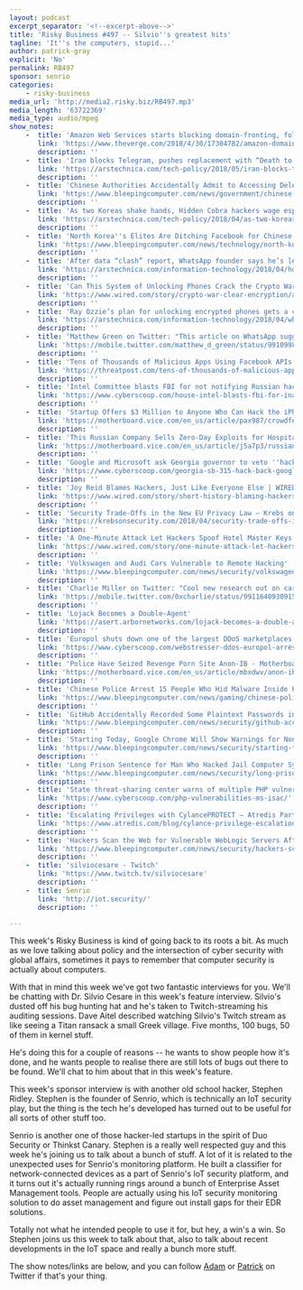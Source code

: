 ```yaml
---
layout: podcast
excerpt_separator: '<!--excerpt-above-->'
title: 'Risky Business #497 -- Silvio''s greatest hits'
tagline: 'It''s the computers, stupid...'
author: patrick-gray
explicit: 'No'
permalink: RB497
sponsor: senrio
categories:
    - risky-business
media_url: 'http://media2.risky.biz/RB497.mp3'
media_length: '63722369'
media_type: audio/mpeg
show_notes:
    -  title: 'Amazon Web Services starts blocking domain-fronting, following Google’s lead - The Verge'
       link: 'https://www.theverge.com/2018/4/30/17304782/amazon-domain-fronting-google-discontinued'
       description: '' 
    -  title: 'Iran blocks Telegram, pushes replacement with “Death to America” emoji | Ars Technica'
       link: 'https://arstechnica.com/tech-policy/2018/05/iran-blocks-telegram-pushes-replacement-with-death-to-america-emoji/'
       description: '' 
    -  title: 'Chinese Authorities Accidentally Admit to Accessing Deleted WeChat Messages'
       link: 'https://www.bleepingcomputer.com/news/government/chinese-authorities-accidentally-admit-to-accessing-deleted-wechat-messages/'
       description: '' 
    -  title: 'As two Koreas shake hands, Hidden Cobra hackers wage espionage campaign | Ars Technica'
       link: 'https://arstechnica.com/tech-policy/2018/04/as-two-koreas-shake-hands-hidden-cobra-hackers-wage-espionage-campaign/'
       description: '' 
    -  title: 'North Korea''s Elites Are Ditching Facebook for Chinese Social Networks'
       link: 'https://www.bleepingcomputer.com/news/technology/north-koreas-elites-are-ditching-facebook-for-chinese-social-networks/'
       description: '' 
    -  title: 'After data “clash” report, WhatsApp founder says he’s leaving Facebook | Ars Technica'
       link: 'https://arstechnica.com/information-technology/2018/04/hours-after-data-clash-report-whatsapp-founder-says-hes-leaving-facebook/'
       description: '' 
    -  title: 'Can This System of Unlocking Phones Crack the Crypto War?'
       link: 'https://www.wired.com/story/crypto-war-clear-encryption/amp?__twitter_impression=true'
       description: '' 
    -  title: 'Ray Ozzie’s plan for unlocking encrypted phones gets a chilly reception | Ars Technica'
       link: 'https://arstechnica.com/information-technology/2018/04/why-ray-ozzies-plan-for-unlocking-encrypted-phones-wont-solve-the-crypto-wars/'
       description: '' 
    -  title: 'Matthew Green on Twitter: "This article on WhatsApp suggests that WhatsApp might be weakening its encryption, but doesn’t give any details. That’s pretty worrying. https://t.co/2LfWeqMMPt https://t.co/3n8GDxVLcT"'
       link: 'https://mobile.twitter.com/matthew_d_green/status/991099816481574913'
       description: '' 
    -  title: 'Tens of Thousands of Malicious Apps Using Facebook APIs | Threatpost | The first stop for security news'
       link: 'https://threatpost.com/tens-of-thousands-of-malicious-apps-using-facebook-apis/131566/'
       description: '' 
    -  title: 'Intel Committee blasts FBI for not notifying Russian hacking victims - Cyberscoop'
       link: 'https://www.cyberscoop.com/house-intel-blasts-fbi-for-inadequate-notification-2016-russian-hacking/'
       description: '' 
    -  title: 'Startup Offers $3 Million to Anyone Who Can Hack the iPhone - Motherboard'
       link: 'https://motherboard.vice.com/en_us/article/pax987/crowdfense-offers-3-million-for-iphone-android-hacks'
       description: '' 
    -  title: 'This Russian Company Sells Zero-Day Exploits for Hospital Software - Motherboard'
       link: 'https://motherboard.vice.com/en_us/article/j5a7p3/russian-company-zero-days-hospital-medical-software'
       description: '' 
    -  title: 'Google and Microsoft ask Georgia governor to veto ''hack back'' bill'
       link: 'https://www.cyberscoop.com/georgia-sb-315-hack-back-google-microsoft/'
       description: '' 
    -  title: 'Joy Reid Blames Hackers, Just Like Everyone Else | WIRED'
       link: 'https://www.wired.com/story/short-history-blaming-hackers-joy-reid/'
       description: '' 
    -  title: 'Security Trade-Offs in the New EU Privacy Law — Krebs on Security'
       link: 'https://krebsonsecurity.com/2018/04/security-trade-offs-in-the-new-eu-privacy-law/'
       description: '' 
    -  title: 'A One-Minute Attack Let Hackers Spoof Hotel Master Keys | WIRED'
       link: 'https://www.wired.com/story/one-minute-attack-let-hackers-spoof-hotel-master-keys/'
       description: '' 
    -  title: 'Volkswagen and Audi Cars Vulnerable to Remote Hacking'
       link: 'https://www.bleepingcomputer.com/news/security/volkswagen-and-audi-cars-vulnerable-to-remote-hacking/'
       description: '' 
    -  title: 'Charlie Miller on Twitter: "Cool new research out on car hacking: https://t.co/sZ2v0GpwWy. Hang on or mute as I''ll give my thoughts on it."'
       link: 'https://mobile.twitter.com/0xcharlie/status/991164093091532800'
       description: '' 
    -  title: 'Lojack Becomes a Double-Agent'
       link: 'https://asert.arbornetworks.com/lojack-becomes-a-double-agent/'
       description: '' 
    -  title: 'Europol shuts down one of the largest DDoS marketplaces in the world - CyberScoop'
       link: 'https://www.cyberscoop.com/webstresser-ddos-europol-arrests/'
       description: '' 
    -  title: 'Police Have Seized Revenge Porn Site Anon-IB - Motherboard'
       link: 'https://motherboard.vice.com/en_us/article/mbxdwv/anon-ib-revenge-porn-site-seized-by-politie'
       description: '' 
    -  title: 'Chinese Police Arrest 15 People Who Hid Malware Inside PUBG Cheat Apps'
       link: 'https://www.bleepingcomputer.com/news/gaming/chinese-police-arrest-15-people-who-hid-malware-inside-pubg-cheat-apps/'
       description: '' 
    -  title: 'GitHub Accidentally Recorded Some Plaintext Passwords in Its Internal Logs'
       link: 'https://www.bleepingcomputer.com/news/security/github-accidentally-recorded-some-plaintext-passwords-in-its-internal-logs/'
       description: '' 
    -  title: 'Starting Today, Google Chrome Will Show Warnings for Non-Logged SSL Certificates'
       link: 'https://www.bleepingcomputer.com/news/security/starting-today-google-chrome-will-show-warnings-for-non-logged-ssl-certificates/'
       description: '' 
    -  title: 'Long Prison Sentence for Man Who Hacked Jail Computer System to Bust Out Friend'
       link: 'https://www.bleepingcomputer.com/news/security/long-prison-sentence-for-man-who-hacked-jail-computer-system-to-bust-out-friend/'
       description: '' 
    -  title: 'State threat-sharing center warns of multiple PHP vulnerabilities - CyberScoop'
       link: 'https://www.cyberscoop.com/php-vulnerabilities-ms-isac/'
       description: '' 
    -  title: 'Escalating Privileges with CylancePROTECT — Atredis Partners'
       link: 'https://www.atredis.com/blog/cylance-privilege-escalation-vulnerability'
       description: '' 
    -  title: 'Hackers Scan the Web for Vulnerable WebLogic Servers After Oracle Botches Patch'
       link: 'https://www.bleepingcomputer.com/news/security/hackers-scan-the-web-for-vulnerable-weblogic-servers-after-oracle-botches-patch/'
       description: '' 
    -  title: 'silviocesare - Twitch'
       link: 'https://www.twitch.tv/silviocesare'
       description: '' 
    -  title: Senrio
       link: 'http://iot.security/'
       description: '' 

---
```

This week's Risky Business is kind of going back to its roots a bit. As much as we love talking about policy and the intersection of cyber security with global affairs, sometimes it pays to remember that computer security is actually about computers.

With that in mind this week we've got two fantastic interviews for you. We'll be chatting with Dr. Silvio Cesare in this week's feature interview. Silvio's dusted off his bug hunting hat and he's taken to Twitch-streaming his auditing sessions. Dave Aitel described watching Silvio's Twitch stream as like seeing a Titan ransack a small Greek village. Five months, 100 bugs, 50 of them in kernel stuff. 

He's doing this for a couple of reasons -- he wants to show people how it's done, and he wants people to realise there are still lots of bugs out there to be found. We'll chat to him about that in this week's feature.

This week's sponsor interview is with another old school hacker, Stephen Ridley. Stephen is the founder of Senrio, which is technically an IoT security play, but the thing is the tech he's developed has turned out to be useful for all sorts of other stuff too.

Senrio is another one of those hacker-led startups in the spirit of Duo Security or Thinkst Canary. Stephen is a really well respected guy and this week he's joining us to talk about a bunch of stuff. A lot of it is related to the unexpected uses for Senrio's monitoring platform. He built a classifier for network-connected devices as a part of Senrio's IoT security platform, and it turns out it's actually running rings around a bunch of Enterprise Asset Management tools. People are actually using his IoT security monitoring solution to do asset management and figure out install gaps for their EDR solutions.

Totally not what he intended people to use it for, but hey, a win's a win. So Stephen joins us this week to talk about that, also to talk about recent developments in the IoT space and really a bunch more stuff. 

The show notes/links are below, and you can follow <a href='https://twitter.com/metlstorm'>Adam</a> or <a href='https://twitter.com/riskybusiness'>Patrick</a> on Twitter if that's your thing.
